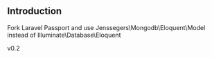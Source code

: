 ## Introduction

Fork Laravel Passport and use Jenssegers\Mongodb\Eloquent\Model instead of Illuminate\Database\Eloquent

v0.2
